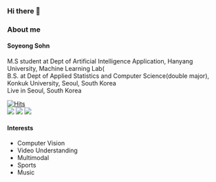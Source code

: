 ### Hi there 👋

<!--
**soyeongsohn/soyeongsohn** is a ✨ _special_ ✨ repository because its `README.md` (this file) appears on your GitHub profile.

Here are some ideas to get you started:

- 🔭 I’m currently working on ...
- 🌱 I’m currently learning ...
- 👯 I’m looking to collaborate on ...
- 🤔 I’m looking for help with ...
- 💬 Ask me about ...
- 📫 How to reach me: ...
- 😄 Pronouns: ...
- ⚡ Fun fact: ...
-->

### About me
#### Soyeong Sohn
M.S student at Dept of Artificial Intelligence Application, Hanyang University, Machine Learning Lab(<br/>
B.S. at Dept of Applied Statistics and Computer Science(double major), Konkuk University, Seoul, South Korea<br/>
Live in Seoul, South Korea <br>  

[![Hits](https://hits.seeyoufarm.com/api/count/incr/badge.svg?url=https%3A%2F%2Fgithub.com%2Fsoyeongsohn&count_bg=%237575EB&title_bg=%23555555&icon=&icon_color=%23E7E7E7&title=hits&edge_flat=false)](https://hits.seeyoufarm.com#) <br>
<a href="mailto:sohn.soyeong@gmail.com"><img src="https://img.shields.io/badge/Gmail-EA4335?style=flat-square&logo=Gmail&logoColor=white"/></a>
<a href="https://www.linkedin.com/in/soyeongsohn"><img src="https://img.shields.io/badge/LinkedIn-0077B5?style=flat-square&logo=linkedin&logoColor=white"/></a>
<a href="https://velog.io/@soyeong2"><img src="https://img.shields.io/badge/Tech%20Blog-555263?style=flat-square&logoColor=white"/></a>
#### Interests
- Computer Vision
- Video Understanding
- Multimodal
- Sports
- Music
<br/>
<!--
#### Skills
<img src="https://img.shields.io/badge/Python-3776AB?style=plastic&logo=Python&logoColor=white"/></a>
<img src="https://img.shields.io/badge/Git-F05032?style=plastic&logo=Git&logoColor=white"/></a>
<img src="https://img.shields.io/badge/GitHub-181717?style=plastic&logo=GitHub&logoColor=white"/></a>
</div>
-->
<!--
[![Soyeong's GitHub stats](https://github-readme-stats.vercel.app/api?username=soyeongsohn&theme=tokyonight)](https://github.com/anuraghazra/github-readme-stats)
<br>

<br>

[![Top Langs](https://github-readme-stats.vercel.app/api/top-langs/?username=soyeongsohn&layout=compact&hide=jupyter%20notebook)](https://github.com/anuraghazra/github-readme-stats)
<br>

[![Solved.ac
프로필](http://mazassumnida.wtf/api/v2/generate_badge?boj=soyeong2)](https://solved.ac/soyeong2)
-->
